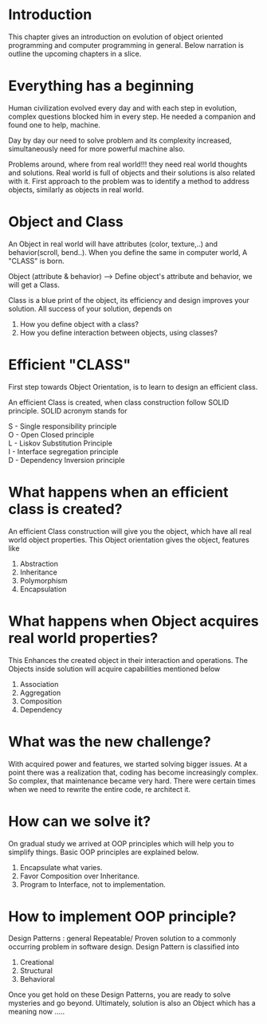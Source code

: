 # Introduction

This chapter gives an introduction on evolution of object oriented programming and computer programming in general. Below narration is outline the upcoming chapters in a slice.

# Everything has a beginning

Human civilization evolved every day and with each step in evolution, complex questions blocked him in every step. He needed a companion and found one to help, machine.

Day by day our need to solve problem and its complexity increased, simultaneously need for more powerful machine also.

Problems around, where from real world!!!
they need real world thoughts and solutions. Real world is full of objects and their solutions is also related with it. First approach to the problem was to identify a method to address objects, similarly as objects in real world.

# Object and Class

An Object in real world will have attributes (color, texture,..) and behavior(scroll, bend..). When you define the same in computer world, A "CLASS" is born.

Object (attribute & behavior)
--> Define object's attribute and behavior, we will get a Class.

Class is a blue print of the object, its efficiency and design improves your solution. All success of your solution, depends on
   1) How you define object with a class?
   2) How you define interaction between objects, using classes?

# Efficient "CLASS"

First step towards Object Orientation, is to learn to design an efficient class.

An efficient Class is created, when class construction follow SOLID principle. SOLID acronym stands for

 S - Single responsibility principle</br>
 O - Open Closed principle</br>
 L - Liskov Substitution Principle</br>
 I - Interface segregation principle</br>
 D - Dependency Inversion principle</br>

# What happens when an efficient class is created?

An efficient Class construction will give you the object, which have all real world object properties. This Object orientation gives the object, features like

1) Abstraction
2) Inheritance
3) Polymorphism
4) Encapsulation

# What happens when Object acquires real world properties?

This Enhances the created object in their interaction and operations. The Objects inside solution will acquire capabilities mentioned below

1) Association
2) Aggregation
3) Composition
4) Dependency

# What was the new challenge?

With acquired power and features, we started solving bigger issues. At a point there was a realization that, coding has become increasingly complex. So complex, that maintenance became very hard. There were certain times when we need to rewrite the entire code, re architect it.

# How can we solve it?

On gradual study we arrived at OOP principles which will help you to simplify things. Basic OOP principles are explained below.

1) Encapsulate what varies.
2) Favor Composition over Inheritance.
3) Program to Interface, not to implementation.

# How to implement OOP principle?

Design Patterns : general Repeatable/ Proven solution to a commonly occurring problem in software design. Design Pattern is classified into

1) Creational
2) Structural
3) Behavioral

Once you get hold on these Design Patterns, you are ready to solve mysteries and go beyond. Ultimately, solution is also an Object which has a meaning now .....

